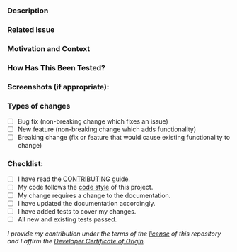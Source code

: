<!--- Provide a general summary of your changes in the Title above -->

### Description

<!--- Describe your changes in detail -->

### Related Issue

<!---
It is usually good practice to open an issue first before creating a PR.
If suggesting a new feature or change, please discuss it in an issue first.
If fixing a bug, there should be an issue describing it with steps to reproduce.
However we won't turn your PR down just because such an issue is missing.
Please link to the issue here. E.g.:

Fixes #12

-->

### Motivation and Context

<!--- Why is this change required? What problem does it solve? -->

### How Has This Been Tested?

<!---
Please describe in detail how you tested your changes.
Include details of your testing environment, and the tests you ran to
see how your change affects other areas of the code, etc.
-->

### Screenshots (if appropriate):

### Types of changes

<!--- What types of changes does your code introduce? Put an `x` in all the boxes that apply: -->

-   [ ] Bug fix (non-breaking change which fixes an issue)
-   [ ] New feature (non-breaking change which adds functionality)
-   [ ] Breaking change (fix or feature that would cause existing functionality to change)

### Checklist:

<!---
Go over all the following points, and put an `x` in all the boxes that apply.
If you're unsure about any of these, don't hesitate to ask. We're here to help!
-->

-   [ ] I have read the [CONTRIBUTING]() guide.
-   [ ] My code follows the [code style]() of this project.
-   [ ] My change requires a change to the documentation.
-   [ ] I have updated the documentation accordingly.
-   [ ] I have added tests to cover my changes.
-   [ ] All new and existing tests passed.

_I provide my contribution under the terms of the [license](./../../LICENSE.txt) of this repository and I affirm the [Developer Certificate of Origin][dco]._

[dco]: https://developercertificate.org/

<!--
This template is sourced from the awesome https://github.com/TalAter/open-source-templates
-->
